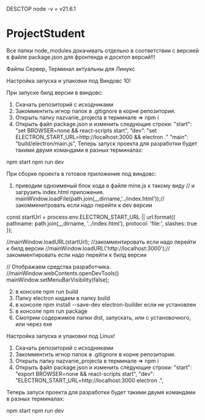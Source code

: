 DESCTOP
node -v = v21.6.1
# ProjectStudent
Все папки node_modules докачивать отдельно в соответствии с версией в файле package.json для фронтенда и досктоп версий!!!

Файлы Сервер, Терминал актуальны для Линукс

Настройка запуска и упаковки под Виндовс 10!

При запуске билд версии в виндовс:
1. Скачать репозиторий с исходниками
2. Закомментить игнор папок в .gitignore в корне репозитория.
3. Открыть папку nazvanie_projecta в терминале => npm i 
4. Открыть файл package.json и изменить следующие строки:
"start": "set BROWSER=none && react-scripts start",
”dev”: "set ELECTRON_START_URL=http://localhost:3000 && electron .”
"main": "build/electron/main.js",
Теперь запуск проекта для разработки будет такими двумя командами в разных терминалах:

npm start
npm run dev

При сборке проекта в готовое приложение под виндовс:
1. приводим одноименый блок кода в файле mine.js к такому виду 
// и загрузить index.html приложения.
  mainWindow.loadFile(path.join(__dirname,'../index.html'));//закомменитровать если надо перейти к dev версии

  const startUrl = process.env.ELECTRON_START_URL || url.format({
    pathname: path.join(__dirname, '../index.html'),
    protocol: 'file:',
    slashes: true
  });

  //mainWindow.loadURL(startUrl); //закомментировать если надо перейти к билд версии
  //mainWindow.loadURL('http://localhost:3000');//закомментировать если надо перейти к билд версии

  // Отображаем средства разработчика.
  //mainWindow.webContents.openDevTools()
  mainWindow.setMenuBarVisibility(false);

2. в консоле npm run build
3. Папку electron кидаем в папку build
4. в консоле npm install --save-dev electron-builder если не установлен
5. в консоле npm run package
6. Смотрим содержимое папки dist, запускать, или с установочного, или через exe

Настройка запуска и упаковки под Linux!

1. Скачать репозиторий с исходниками
2. Закомментить игнор папок в .gitignore в корне репозитория.
3. Открыть папку nazvanie_projecta в терминале => npm i 
4. Открыть файл package.json и изменить следующие строки:
 "start": "export BROWSER=none && react-scripts start",
"dev": "ELECTRON_START_URL=http://localhost:3000 electron .",

Теперь запуск проекта для разработки будет такими двумя командами в разных терминалах:

npm start
npm run dev
